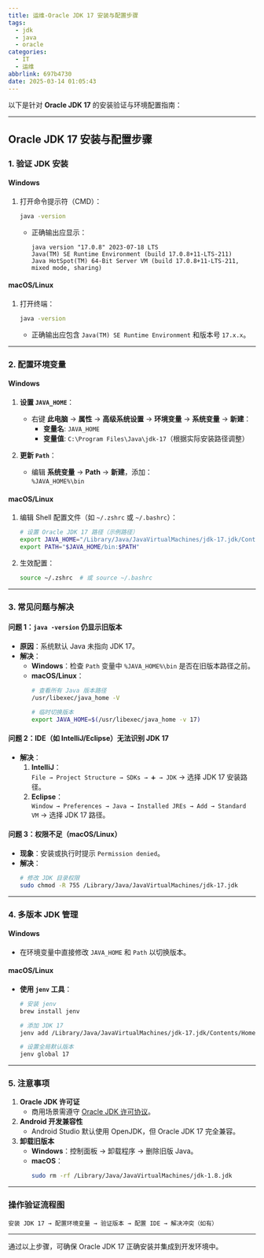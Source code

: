 ```yaml
---
title: 运维-Oracle JDK 17 安装与配置步骤
tags:
  - jdk
  - java
  - oracle
categories:
  - IT
  - 运维
abbrlink: 697b4730
date: 2025-03-14 01:05:43
---
```



以下是针对 **Oracle JDK 17** 的安装验证与环境配置指南：

---

## **Oracle JDK 17 安装与配置步骤**

### **1. 验证 JDK 安装**
#### Windows
1. 打开命令提示符（CMD）：
   ```cmd
   java -version
   ```
   - 正确输出应显示：
     ```
     java version "17.0.8" 2023-07-18 LTS
     Java(TM) SE Runtime Environment (build 17.0.8+11-LTS-211)
     Java HotSpot(TM) 64-Bit Server VM (build 17.0.8+11-LTS-211, mixed mode, sharing)
     ```

#### macOS/Linux
1. 打开终端：
   ```bash
   java -version
   ```
   - 正确输出应包含 `Java(TM) SE Runtime Environment` 和版本号 `17.x.x`。

---

### **2. 配置环境变量**
#### Windows
1. **设置 `JAVA_HOME`**：
   - 右键 **此电脑** → **属性** → **高级系统设置** → **环境变量** → **系统变量** → **新建**：
     - **变量名**: `JAVA_HOME`
     - **变量值**: `C:\Program Files\Java\jdk-17`（根据实际安装路径调整）

2. **更新 `Path`**：
   - 编辑 **系统变量** → **Path** → **新建**，添加：  
     `%JAVA_HOME%\bin`

#### macOS/Linux
1. 编辑 Shell 配置文件（如 `~/.zshrc` 或 `~/.bashrc`）：
   ```bash
   # 设置 Oracle JDK 17 路径（示例路径）
   export JAVA_HOME="/Library/Java/JavaVirtualMachines/jdk-17.jdk/Contents/Home"
   export PATH="$JAVA_HOME/bin:$PATH"
   ```
2. 生效配置：
   ```bash
   source ~/.zshrc  # 或 source ~/.bashrc
   ```

---

### **3. 常见问题与解决**
#### **问题 1：`java -version` 仍显示旧版本**
- **原因**：系统默认 Java 未指向 JDK 17。
- **解决**：
  - **Windows**：检查 `Path` 变量中 `%JAVA_HOME%\bin` 是否在旧版本路径之前。
  - **macOS/Linux**：
    ```bash
    # 查看所有 Java 版本路径
    /usr/libexec/java_home -V

    # 临时切换版本
    export JAVA_HOME=$(/usr/libexec/java_home -v 17)
    ```

#### **问题 2：IDE（如 IntelliJ/Eclipse）无法识别 JDK 17**
- **解决**：
  1. **IntelliJ**：  
     `File → Project Structure → SDKs → ➕ → JDK` → 选择 JDK 17 安装路径。
  2. **Eclipse**：  
     `Window → Preferences → Java → Installed JREs → Add → Standard VM` → 选择 JDK 17 路径。

#### **问题 3：权限不足（macOS/Linux）**
- **现象**：安装或执行时提示 `Permission denied`。
- **解决**：
  ```bash
  # 修改 JDK 目录权限
  sudo chmod -R 755 /Library/Java/JavaVirtualMachines/jdk-17.jdk
  ```

---

### **4. 多版本 JDK 管理**
#### Windows
- 在环境变量中直接修改 `JAVA_HOME` 和 `Path` 以切换版本。

#### macOS/Linux
- **使用 `jenv` 工具**：
  ```bash
  # 安装 jenv
  brew install jenv

  # 添加 JDK 17
  jenv add /Library/Java/JavaVirtualMachines/jdk-17.jdk/Contents/Home

  # 设置全局默认版本
  jenv global 17
  ```

---

### **5. 注意事项**
1. **Oracle JDK 许可证**  
   - 商用场景需遵守 [Oracle JDK 许可协议](https://www.oracle.com/java/technologies/javase/jdk17-archive-downloads.html)。
2. **Android 开发兼容性**  
   - Android Studio 默认使用 OpenJDK，但 Oracle JDK 17 完全兼容。
3. **卸载旧版本**  
   - **Windows**：控制面板 → 卸载程序 → 删除旧版 Java。  
   - **macOS**：
     ```bash
     sudo rm -rf /Library/Java/JavaVirtualMachines/jdk-1.8.jdk
     ```

---

### **操作验证流程图**
```plaintext
安装 JDK 17 → 配置环境变量 → 验证版本 → 配置 IDE → 解决冲突（如有）
```

---

通过以上步骤，可确保 Oracle JDK 17 正确安装并集成到开发环境中。